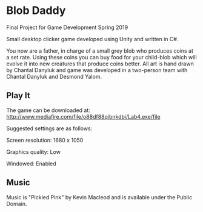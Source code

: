 # Blob Daddy
Final Project for Game Development Spring 2019

Small desktop clicker game developed using Unity and written in C#. 

You now are a father, in charge of a small grey blob who produces coins at a set rate. Using these coins you can 
buy food for your child-blob which will evolve it into new creatures that produce coins better. All art
is hand drawn by Chantal Danyluk and game was developed in a two-person team with Chantal Danyluk and Desmond Yalom. 

## Play It

The game can be downloaded at: http://www.mediafire.com/file/o88df88qibnkdbi/Lab4.exe/file

Suggested settings are as follows:

Screen resolution: 1680 x 1050

Graphics quality: Low

Windowed: Enabled

## Music

Music is "Pickled Pink" by Kevin Macleod and is available under the Public Domain.


